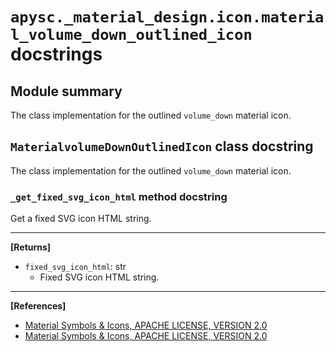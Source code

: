 # `apysc._material_design.icon.material_volume_down_outlined_icon` docstrings

## Module summary

The class implementation for the outlined `volume_down` material icon.

## `MaterialvolumeDownOutlinedIcon` class docstring

The class implementation for the outlined `volume_down` material icon.

### `_get_fixed_svg_icon_html` method docstring

Get a fixed SVG icon HTML string.<hr>

**[Returns]**

- `fixed_svg_icon_html`: str
  - Fixed SVG icon HTML string.

<hr>

**[References]**

- [Material Symbols & Icons, APACHE LICENSE, VERSION 2.0](https://fonts.google.com/icons?icon.size=24&icon.color=%23e8eaed)
- [Material Symbols & Icons, APACHE LICENSE, VERSION 2.0](https://www.apache.org/licenses/LICENSE-2.0.html)